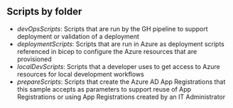 ## Scripts by folder
- *devOpsScripts*: Scripts that are run by the GH pipeline to support deployment or validation of a deployment
- *deploymentScripts*: Scripts that are run in Azure as deployment scripts referenced in bicep to configure the Azure resources that are provisioned
- *localDevScripts*: Scripts that a developer uses to get access to Azure resources for local development workflows
- *prepareScripts*: Scripts that create the Azure AD App Registrations that this sample accepts as parameters to support reuse of App Registrations or using App Registrations created by an IT Administrator